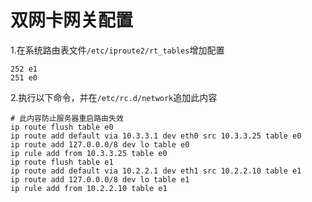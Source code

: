 # 双网卡网关配置

1.在系统路由表文件`/etc/iproute2/rt_tables`增加配置
```shell
252 e1 
251 e0
```

2.执行以下命令，并在`/etc/rc.d/network`追加此内容
```shell
# 此内容防止服务器重启路由失效
ip route flush table e0
ip route add default via 10.3.3.1 dev eth0 src 10.3.3.25 table e0                   
ip route add 127.0.0.0/8 dev lo table e0
ip rule add from 10.3.3.25 table e0           
ip route flush table e1
ip route add default via 10.2.2.1 dev eth1 src 10.2.2.10 table e1                     
ip route add 127.0.0.0/8 dev lo table e1
ip rule add from 10.2.2.10 table e1 
```


